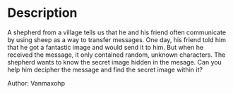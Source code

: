 # Description

A shepherd from a village tells us that he and his friend often communicate by using sheep as a way to transfer messages. One day, his friend told him that he got a fantastic image and would send it to him. But when he received the message, it only contained random, unknown characters. The shepherd wants to know the secret image hidden in the mesage. Can you help him decipher the message and find the secret image within it?

Author: Vanmaxohp
